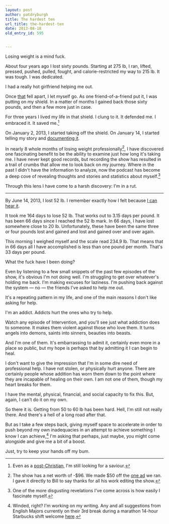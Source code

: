 ```yaml
---
layout: post
author: patdryburgh
title: The hardest ten
url_title: the-hardest-ten
date: 2013-08-18
old_entry_id: 595


---
```


Losing weight is a mind fuck.

About four years ago I lost sixty pounds. Starting at 275 lb, I ran, lifted, pressed, pushed, pulled, fought, and calorie-restricted my way to 215 lb. It was tough. I was dedicated.

I had a really hot girlfriend helping me out.

Once [that][2] fell apart, I let myself go. As one friend-of-a-friend put it, I was putting on my shield. In a matter of months I gained back those sixty pounds, and then a few more just in case.

For three years I lived my life in that shield. I clung to it. It defended me. I embraced it. It saved me.[^1]

On January 2, 2013, I started taking off the shield. On January 14, I started telling my story and [documenting it][4].

In nearly 8 whole months of losing weight professionally[^2], I have discovered one fascinating benefit to be the ability to examine just how long it's taking me. I have never kept good records, but recording the show has resulted in a trail of crumbs that allow me to look back on my journey. Where in the past I didn't have the information to analyze, now the podcast has become a deep cove of revealing thoughts and stories and statistics about myself.[^3]

Through this lens I have come to a harsh discovery: I'm in a rut.

<hr />

By June 14, 2013, I lost 52 lb. I remember exactly how I felt because [I can hear it][6].

It took me 164 days to lose 52 lb. That works out to 3.15 days per pound. It has been 66 days since I reached the 52 lb mark. In 66 days, I have lost somewhere close to 20 lb. Unfortunately, these have been the same three or four pounds lost and gained and lost and gained over and over again.

This morning I weighed myself and the scale read 234.9 lb. That means that in 66 days all I have accomplished is less than one pound per month. That's 33 days per pound.

What the fuck have I been doing?

Even by listening to a few small snippets of the past few episodes of the show, it's obvious I'm not doing well. I'm struggling to get over whatever's holding me back. I'm making excuses for laziness. I'm pushing back against the system — no — the friends I've asked to help me out.

It's a repeating pattern in my life, and one of the main reasons I don't like asking for help.

I'm an addict. Addicts hurt the ones who try to help.

Watch any episode of Intervention, and you'll see just what addiction does to someone. It makes them violent against those who love them. It turns angels into demons, saints into sinners,  beauties into beasts.

And I'm one of them. It's embarrassing to admit it, certainly even more in a place so public, but my hope is perhaps that by admitting it I can begin to heal.

I don't want to give the impression that I'm in some dire need of professional help. I have not stolen, or physically hurt anyone. There are certainly people whose addition has worn them down to the point where they are incapable of healing on their own. I am not one of them, though my heart breaks for them.

I have the mental, physical, financial, and social capacity to fix this. But, again, I can't do it on my own.

So there it is. Getting from 50 to 60 lb has been hard. Hell, I'm still not really there. And there's a hell of a long road after that.

But as I take a few steps back, giving myself space to accelerate in order to push beyond my own inadequacies in an attempt to achieve something I know I can achieve,[^4] I'm asking that perhaps, just maybe, you might come alongside and give me a bit of a boost.

Just, try to keep your hands off my bum.

[^1]: Even as a [post-Christian][3], I'm still looking for a saviour.

[^2]: The show has a net worth of -$96. We made $50 off the [one ad][5] we ran. I gave it directly to Bill to say thanks for all his work editing the show.

[^3]: One of the more disgusting revelations I've come across is how easily I fascinate myself.

[^4]: Winded, right? I'm working on my writing. Any and all suggestions from English Majors currently on their 3rd break during a marathon 14-hour Starbucks shift welcome [here][7].

[1]: http://hundreddown.net
[2]: http://patdryburgh.com/blog/a-birthday-surprise
[3]: http://patdryburgh.com/blog/lots-of-thoughts
[4]: http://hundreddown.net/show/1
[5]: http://hundreddown.net/show/11
[6]: http://hundreddown.net/show/20
[7]: mailto:hello@patdryburgh.com